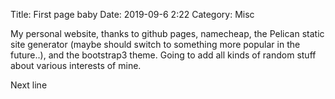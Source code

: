 Title: First page baby
Date: 2019-09-6 2:22
Category: Misc

My personal website, thanks to github pages, namecheap, the Pelican static site generator (maybe should switch to something more popular in the future..), and the bootstrap3 theme. Going to add all kinds of random stuff about various interests of mine. 

Next line
